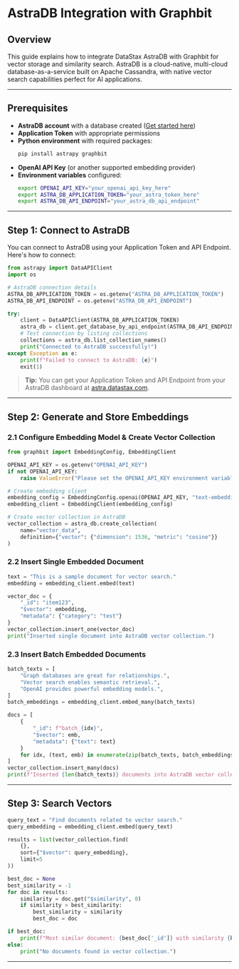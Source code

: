 # AstraDB Integration with Graphbit

## Overview

This guide explains how to integrate DataStax AstraDB with Graphbit for vector storage and similarity search. AstraDB is a cloud-native, multi-cloud database-as-a-service built on Apache Cassandra, with native vector search capabilities perfect for AI applications.

---

## Prerequisites

- **AstraDB account** with a database created ([Get started here](https://astra.datastax.com))
- **Application Token** with appropriate permissions
- **Python environment** with required packages:
  ```bash
  pip install astrapy graphbit
  ```
- **OpenAI API Key** (or another supported embedding provider)
- **Environment variables** configured:
  ```bash
  export OPENAI_API_KEY="your_openai_api_key_here"
  export ASTRA_DB_APPLICATION_TOKEN="your_astra_token_here"
  export ASTRA_DB_API_ENDPOINT="your_astra_db_api_endpoint"
  ```

---

## Step 1: Connect to AstraDB

You can connect to AstraDB using your Application Token and API Endpoint. Here's how to connect:

```python
from astrapy import DataAPIClient
import os

# AstraDB connection details
ASTRA_DB_APPLICATION_TOKEN = os.getenv("ASTRA_DB_APPLICATION_TOKEN")
ASTRA_DB_API_ENDPOINT = os.getenv("ASTRA_DB_API_ENDPOINT")

try:
    client = DataAPIClient(ASTRA_DB_APPLICATION_TOKEN)
    astra_db = client.get_database_by_api_endpoint(ASTRA_DB_API_ENDPOINT)
    # Test connection by listing collections
    collections = astra_db.list_collection_names()
    print("Connected to AstraDB successfully!")
except Exception as e:
    print(f"Failed to connect to AstraDB: {e}")
    exit(1)
```

> **Tip:** You can get your Application Token and API Endpoint from your AstraDB dashboard at [astra.datastax.com](https://astra.datastax.com).

---



## Step 2: Generate and Store Embeddings

### 2.1 Configure Embedding Model & Create Vector Collection

```python
from graphbit import EmbeddingConfig, EmbeddingClient

OPENAI_API_KEY = os.getenv("OPENAI_API_KEY")
if not OPENAI_API_KEY:
    raise ValueError("Please set the OPENAI_API_KEY environment variable.")

# Create embedding client
embedding_config = EmbeddingConfig.openai(OPENAI_API_KEY, "text-embedding-3-small")
embedding_client = EmbeddingClient(embedding_config)

# Create vector collection in AstraDB
vector_collection = astra_db.create_collection(
    name="vector_data",
    definition={"vector": {"dimension": 1536, "metric": "cosine"}}
)

```

### 2.2 Insert Single Embedded Document

```python
text = "This is a sample document for vector search."
embedding = embedding_client.embed(text)

vector_doc = {
    "_id": "item123", 
    "$vector": embedding, 
    "metadata": {"category": "test"}
}
vector_collection.insert_one(vector_doc)
print("Inserted single document into AstraDB vector collection.")

```

### 2.3 Insert Batch Embedded Documents

```python
batch_texts = [
    "Graph databases are great for relationships.",
    "Vector search enables semantic retrieval.",
    "OpenAI provides powerful embedding models.",
]
batch_embeddings = embedding_client.embed_many(batch_texts)

docs = [
    {
        "_id": f"batch_{idx}", 
        "$vector": emb, 
        "metadata": {"text": text}
    }
    for idx, (text, emb) in enumerate(zip(batch_texts, batch_embeddings))
]
vector_collection.insert_many(docs)
print(f"Inserted {len(batch_texts)} documents into AstraDB vector collection.")
```
---

## Step 3: Search Vectors

```python
query_text = "Find documents related to vector search."
query_embedding = embedding_client.embed(query_text)

results = list(vector_collection.find(
    {},
    sort={"$vector": query_embedding},
    limit=5
))

best_doc = None
best_similarity = -1
for doc in results:
    similarity = doc.get("$similarity", 0)
    if similarity > best_similarity:
        best_similarity = similarity
        best_doc = doc

if best_doc:
    print(f"Most similar document: {best_doc['_id']} with similarity {best_similarity:.4f}")
else:
    print("No documents found in vector collection.")
```
---
